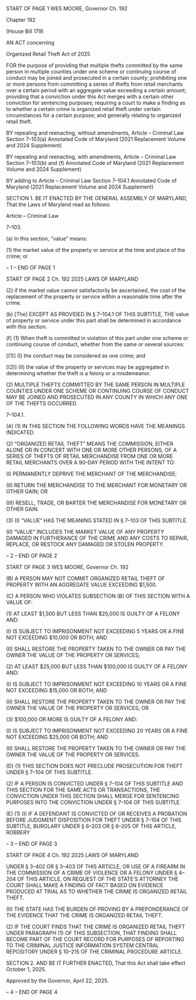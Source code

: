 START OF PAGE 1
WES MOORE, Governor Ch. 192

Chapter 192

(House Bill 179)

AN ACT concerning

Organized Retail Theft Act of 2025

FOR the purpose of providing that multiple thefts committed by the same person in
multiple counties under one scheme or continuing course of conduct may be joined
and prosecuted in a certain county; prohibiting one or more persons from committing
a series of thefts from retail merchants over a certain period with an aggregate value
exceeding a certain amount; providing that a conviction under this Act merges with
a certain other conviction for sentencing purposes; requiring a court to make a
finding as to whether a certain crime is organized retail theft under certain
circumstances for a certain purpose; and generally relating to organized retail theft.

BY repealing and reenacting, without amendments,
Article – Criminal Law
Section 7–103(a)
Annotated Code of Maryland
(2021 Replacement Volume and 2024 Supplement)

BY repealing and reenacting, with amendments,
Article – Criminal Law
Section 7–103(b) and (f)
Annotated Code of Maryland
(2021 Replacement Volume and 2024 Supplement)

BY adding to
Article – Criminal Law
Section 7–104.1
Annotated Code of Maryland
(2021 Replacement Volume and 2024 Supplement)

SECTION 1. BE IT ENACTED BY THE GENERAL ASSEMBLY OF MARYLAND,
That the Laws of Maryland read as follows:

Article – Criminal Law

7–103.

(a) In this section, “value” means:

(1) the market value of the property or service at the time and place of the
crime; or

– 1 –
END OF PAGE 1

START OF PAGE 2
Ch. 192 2025 LAWS OF MARYLAND

(2) if the market value cannot satisfactorily be ascertained, the cost of the
replacement of the property or service within a reasonable time after the crime.

(b) [The] EXCEPT AS PROVIDED IN § 7–104.1 OF THIS SUBTITLE, THE value
of property or service under this part shall be determined in accordance with this section.

(f) (1) When theft is committed in violation of this part under one scheme or
continuing course of conduct, whether from the same or several sources:

[(1)] (I) the conduct may be considered as one crime; and

[(2)] (II) the value of the property or services may be aggregated in
determining whether the theft is a felony or a misdemeanor.

(2) MULTIPLE THEFTS COMMITTED BY THE SAME PERSON IN
MULTIPLE COUNTIES UNDER ONE SCHEME OR CONTINUING COURSE OF CONDUCT
MAY BE JOINED AND PROSECUTED IN ANY COUNTY IN WHICH ANY ONE OF THE
THEFTS OCCURRED.

7–104.1.

(A) (1) IN THIS SECTION THE FOLLOWING WORDS HAVE THE MEANINGS
INDICATED.

(2) “ORGANIZED RETAIL THEFT” MEANS THE COMMISSION, EITHER
ALONE OR IN CONCERT WITH ONE OR MORE OTHER PERSONS, OF A SERIES OF
THEFTS OF RETAIL MERCHANDISE FROM ONE OR MORE RETAIL MERCHANTS OVER
A 90–DAY PERIOD WITH THE INTENT TO:

(I) PERMANENTLY DEPRIVE THE MERCHANT OF THE
MERCHANDISE;

(II) RETURN THE MERCHANDISE TO THE MERCHANT FOR
MONETARY OR OTHER GAIN; OR

(III) RESELL, TRADE, OR BARTER THE MERCHANDISE FOR
MONETARY OR OTHER GAIN.

(3) (I) “VALUE” HAS THE MEANING STATED IN § 7–103 OF THIS
SUBTITLE.

(II) “VALUE” INCLUDES THE MARKET VALUE OF ANY PROPERTY
DAMAGED IN FURTHERANCE OF THE CRIME AND ANY COSTS TO REPAIR, REPLACE,
OR RESTOCK ANY DAMAGED OR STOLEN PROPERTY.

– 2 –
END OF PAGE 2

START OF PAGE 3
WES MOORE, Governor Ch. 192

(B) A PERSON MAY NOT COMMIT ORGANIZED RETAIL THEFT OF PROPERTY
WITH AN AGGREGATE VALUE EXCEEDING $1,500.

(C) A PERSON WHO VIOLATES SUBSECTION (B) OF THIS SECTION WITH A
VALUE OF:

(1) AT LEAST $1,500 BUT LESS THAN $25,000 IS GUILTY OF A FELONY
AND:

(I) IS SUBJECT TO IMPRISONMENT NOT EXCEEDING 5 YEARS OR
A FINE NOT EXCEEDING $10,000 OR BOTH; AND

(II) SHALL RESTORE THE PROPERTY TAKEN TO THE OWNER OR
PAY THE OWNER THE VALUE OF THE PROPERTY OR SERVICES;

(2) AT LEAST $25,000 BUT LESS THAN $100,000 IS GUILTY OF A
FELONY AND:

(I) IS SUBJECT TO IMPRISONMENT NOT EXCEEDING 10 YEARS
OR A FINE NOT EXCEEDING $15,000 OR BOTH; AND

(II) SHALL RESTORE THE PROPERTY TAKEN TO THE OWNER OR
PAY THE OWNER THE VALUE OF THE PROPERTY OR SERVICES; OR

(3) $100,000 OR MORE IS GUILTY OF A FELONY AND:

(I) IS SUBJECT TO IMPRISONMENT NOT EXCEEDING 20 YEARS
OR A FINE NOT EXCEEDING $25,000 OR BOTH; AND

(II) SHALL RESTORE THE PROPERTY TAKEN TO THE OWNER OR
PAY THE OWNER THE VALUE OF THE PROPERTY OR SERVICES.

(D) (1) THIS SECTION DOES NOT PRECLUDE PROSECUTION FOR THEFT
UNDER § 7–104 OF THIS SUBTITLE.

(2) IF A PERSON IS CONVICTED UNDER § 7–104 OF THIS SUBTITLE
AND THIS SECTION FOR THE SAME ACTS OR TRANSACTIONS, THE CONVICTION
UNDER THIS SECTION SHALL MERGE FOR SENTENCING PURPOSES INTO THE
CONVICTION UNDER § 7–104 OF THIS SUBTITLE.

(E) (1) (I) IF A DEFENDANT IS CONVICTED OF OR RECEIVES A
PROBATION BEFORE JUDGMENT DISPOSITION FOR THEFT UNDER § 7–104 OF THIS
SUBTITLE, BURGLARY UNDER § 6–203 OR § 6–205 OF THIS ARTICLE, ROBBERY

– 3 –
END OF PAGE 3

START OF PAGE 4
Ch. 192 2025 LAWS OF MARYLAND

UNDER § 3–402 OR § 3–403 OF THIS ARTICLE, OR USE OF A FIREARM IN THE
COMMISSION OF A CRIME OF VIOLENCE OR A FELONY UNDER § 4–204 OF THIS
ARTICLE, ON REQUEST OF THE STATE’S ATTORNEY THE COURT SHALL MAKE A
FINDING OF FACT BASED ON EVIDENCE PRODUCED AT TRIAL AS TO WHETHER THE
CRIME IS ORGANIZED RETAIL THEFT.

(II) THE STATE HAS THE BURDEN OF PROVING BY A
PREPONDERANCE OF THE EVIDENCE THAT THE CRIME IS ORGANIZED RETAIL
THEFT.

(2) IF THE COURT FINDS THAT THE CRIME IS ORGANIZED RETAIL
THEFT UNDER PARAGRAPH (1) OF THIS SUBSECTION, THAT FINDING SHALL BECOME
PART OF THE COURT RECORD FOR PURPOSES OF REPORTING TO THE CRIMINAL
JUSTICE INFORMATION SYSTEM CENTRAL REPOSITORY UNDER § 10–215 OF THE
CRIMINAL PROCEDURE ARTICLE.

SECTION 2. AND BE IT FURTHER ENACTED, That this Act shall take effect
October 1, 2025.

Approved by the Governor, April 22, 2025.

– 4 –
END OF PAGE 4